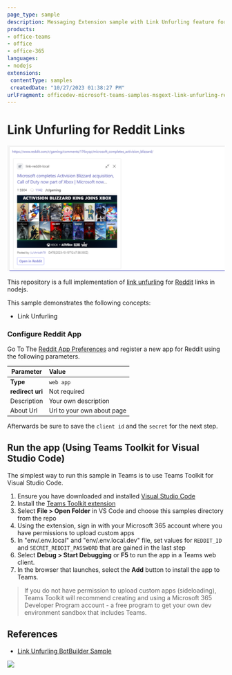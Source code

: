 ```yaml
---
page_type: sample
description: Messaging Extension sample with Link Unfurling feature for Reddit Links
products:
- office-teams
- office
- office-365
languages:
- nodejs
extensions:
 contentType: samples
 createdDate: "10/27/2023 01:38:27 PM"
urlFragment: officedev-microsoft-teams-samples-msgext-link-unfurling-reddit-nodejs
---
```


# Link Unfurling for Reddit Links

![Preview Image](doc/image/link.png)

This repository is a full implementation of [link unfurling](https://docs.microsoft.com/en-us/microsoftteams/platform/messaging-extensions/how-to/link-unfurling?tabs=dotnet) for [Reddit](https://reddit.com) links in nodejs.

This sample demonstrates the following concepts: 
- Link Unfurling

### Configure Reddit App
Go To The [Reddit App Preferences](https://www.reddit.com/prefs/apps/) and register a new app for Reddit using the following parameters. 

| Parameter        | Value                      |
|------------------|:---------------------------|
| __Type__         | `web app`                  |
| __redirect uri__ | Not required               |
| Description      | Your own description       |
| About Url        | Url to your own about page |

Afterwards be sure to save the `client id` and the `secret` for the next step. 
## Run the app (Using Teams Toolkit for Visual Studio Code)

The simplest way to run this sample in Teams is to use Teams Toolkit for Visual Studio Code.

1. Ensure you have downloaded and installed [Visual Studio Code](https://code.visualstudio.com/docs/setup/setup-overview)
1. Install the [Teams Toolkit extension](https://marketplace.visualstudio.com/items?itemName=TeamsDevApp.ms-teams-vscode-extension)
1. Select **File > Open Folder** in VS Code and choose this samples directory from the repo
1. Using the extension, sign in with your Microsoft 365 account where you have permissions to upload custom apps
1. In "env/.env.local" and "env/.env.local.dev" file, set values for `REDDIT_ID` and `SECRET_REDDIT_PASSWORD` that are gained in the last step
1. Select **Debug > Start Debugging** or **F5** to run the app in a Teams web client.
1. In the browser that launches, select the **Add** button to install the app to Teams.

> If you do not have permission to upload custom apps (sideloading), Teams Toolkit will recommend creating and using a Microsoft 365 Developer Program account - a free program to get your own dev environment sandbox that includes Teams.




## References

- [Link Unfurling BotBuilder Sample](https://github.com/microsoft/BotBuilder-Samples/tree/master/samples/csharp_dotnetcore/55.teams-link-unfurling)




<img src="https://pnptelemetry.azurewebsites.net/microsoft-teams-samples/samples/msgext-link-unfurling-reddit-csharp" />